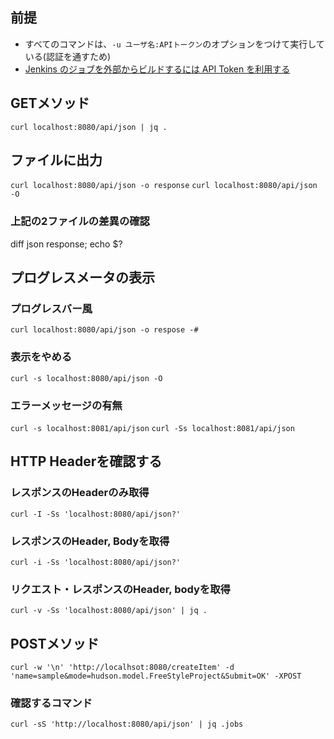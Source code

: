 ## 前提
* すべてのコマンドは、`-u ユーザ名:APIトークン`のオプションをつけて実行している(認証を通すため)
* [Jenkins のジョブを外部からビルドするには API Token を利用する](http://blog.kyanny.me/entry/2014/12/20/020700)

## GETメソッド
`curl localhost:8080/api/json | jq .`

## ファイルに出力
`curl localhost:8080/api/json -o response`
`curl localhost:8080/api/json -O`
### 上記の2ファイルの差異の確認
diff json response; echo $?

## プログレスメータの表示
### プログレスバー風
`curl localhost:8080/api/json -o respose -#`
### 表示をやめる
`curl -s localhost:8080/api/json -O`
### エラーメッセージの有無
`curl -s localhost:8081/api/json`
`curl -Ss localhost:8081/api/json`

## HTTP Headerを確認する
### レスポンスのHeaderのみ取得
`curl -I -Ss 'localhost:8080/api/json?'`
### レスポンスのHeader, Bodyを取得
`curl -i -Ss 'localhost:8080/api/json?'`
### リクエスト・レスポンスのHeader, bodyを取得
`curl -v -Ss 'localhost:8080/api/json' | jq .`

## POSTメソッド
`curl -w '\n' 'http://localhsot:8080/createItem' -d 'name=sample&mode=hudson.model.FreeStyleProject&Submit=OK' -XPOST`
### 確認するコマンド
`curl -sS 'http://localhost:8080/api/json' | jq .jobs`




